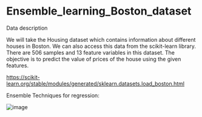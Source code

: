 # Ensemble_learning_Boston_dataset
Data description

We will take the Housing dataset which contains information about different houses in Boston. We can also access this data from the scikit-learn library. There are 506 samples and 13 feature variables in this dataset. The objective is to predict the value of prices of the house using the given features.

https://scikit-learn.org/stable/modules/generated/sklearn.datasets.load_boston.html

Ensemble Techniques for regression:

![image](https://user-images.githubusercontent.com/107847530/189396888-7e984c40-0e0c-4aca-b654-027f11c75375.png)
